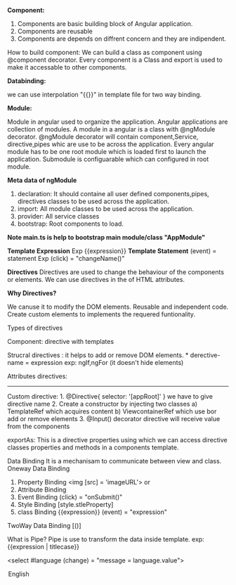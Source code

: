 **Component:**

1) Components are basic building block of Angular application.
2) Components are reusable
3) Components are depends on diffrent concern and they are indipendent.

How to build component:
We can build a class as component using @component decorator.
Every component is a Class and export is used to make it accessable to other components.


**Databinding:** 

we can use interpolation "{{}}" in template file for two way binding.

**Module:**

Module in angular used to organize the application. Angular applications are collection of modules.
 A module in a angular is a class with @ngModule decorator. @ngModule decorator will contain  component,Service, directive,pipes whic are use to be across the application.
Every angular module has to be one root module which is loaded first to launch the application.
Submodule is configuarable which can configured in root module.

**Meta data of ngModule**
1) declaration: It should containe all user defined components,pipes, directives classes to be used across the application. 
2) import: All module classes to be used across the application.
3) provider: All service classes
4) bootstrap: Root components to load.

**Note main.ts is help to bootstrap main module/class "AppModule"**

**Template Expression**
Exp {{expression}}
**Template Statement**
(event) = statement
Exp (click) = "changeName()"

**Directives**
Directives are used to change the behaviour of the components or elements. We can use directives in the of HTML attributes.

**Why Directives?**

We canuse it to modify the DOM elements.
Reusable and independent code.
Create custom elements to implements the requered funtionality.

Types of directives

Component:  directive with templates

Strucral directives :  it helps to add or remove DOM elements. * derective-name = expression exp: ngIf,ngFor (it doesn't hide elements)

Attributes directives: 

-------------------------------------------
Custom directive:
1.
@Directive{
	selector: '[appRoot]'
}
we have to give directive name
2.
Create a constructor by injecting two classes
a) TemplateRef which acquires <ng-template> content
b) ViewcontainerRef which use bor add or remove elements
3. 
@Input() decorator
directive will receive value from the components

exportAs:
This is a directive properties using which we can access directive classes properties and methods in a components template.


Data Binding
It is a mechanisam to communicate between view and class.
Oneway Data Binding
1) Property Binding <img [src] = 'imageURL'> or <img bind-src = 'imageURL'>
2) Attribute Binding
3) Event Binding (click) = "onSubmit()"
4) Style Binding [style.stleProperty]
5) class Binding
{{expression}}
(event) = "expression"

TwoWay Data Binding
[()]

What is Pipe?
Pipe is use to transform the data inside template. 
exp: {{expression | titlecase}}


<select #language (change) = "message = language.value">
  <option value= "en">English </option>
 </select> 
 








